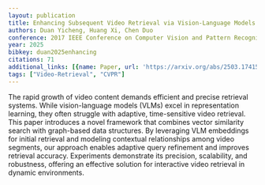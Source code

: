 ```yaml
---
layout: publication
title: Enhancing Subsequent Video Retrieval via Vision-Language Models (VLMs)
authors: Duan Yicheng, Huang Xi, Chen Duo
conference: 2017 IEEE Conference on Computer Vision and Pattern Recognition (CVPR)
year: 2025
bibkey: duan2025enhancing
citations: 71
additional_links: [{name: Paper, url: 'https://arxiv.org/abs/2503.17415'}]
tags: ["Video-Retrieval", "CVPR"]
---
```

The rapid growth of video content demands efficient and precise retrieval
systems. While vision-language models (VLMs) excel in representation learning,
they often struggle with adaptive, time-sensitive video retrieval. This paper
introduces a novel framework that combines vector similarity search with
graph-based data structures. By leveraging VLM embeddings for initial retrieval
and modeling contextual relationships among video segments, our approach
enables adaptive query refinement and improves retrieval accuracy. Experiments
demonstrate its precision, scalability, and robustness, offering an effective
solution for interactive video retrieval in dynamic environments.